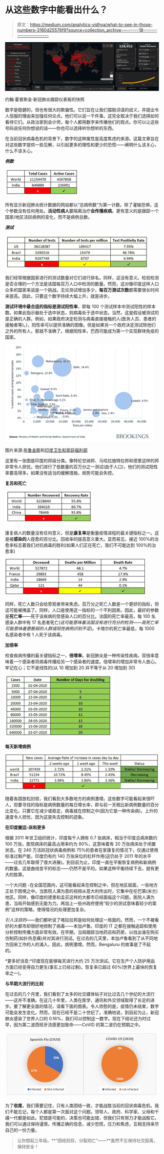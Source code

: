 # 从这些数字中能看出什么？

> 原文：<https://medium.com/analytics-vidhya/what-to-see-in-those-numbers-3160d25576f9?source=collection_archive---------18----------------------->

![](img/7f92182f1d6e0450d334141fd41edb47.png)

约翰·霍普斯金·新冠肺炎跟踪仪表板的快照

数字是稳健的，但也有很大的欺骗性。它们旨在让我们摆脱词语的歧义，并提出令人信服的理由来加强任何论点。他们可以说一千件事。这完全取决于我们选择如何看待它们。从政治家到会计师，每个人都用数字来传播他们的观点。你可以让这些号码说任何你想说的话——你也可以选择听你想听的东西。

在当前冠状病毒危机的背景下，数字的这种属性是高度焦虑的来源。这篇文章旨在对这些数字提供一些见解，以引起更多的理性和更少的恐慌——阐明什么该关心，什么不该关心。

***例数***

![](img/341bf03dccb60cd5c8b4fc13653d6384.png)

所有显示新冠肺炎统计数据的网站都以“总病例数”为第一计数。除了灌输恐惧，这个参数没有任何用处。**活动性病人**要隔离治疗**会传播疾病**。更有意义的是跟踪一个国家/地区活跃病例的变化，而不是病例总数。

***测试***

![](img/1499043827637eea111c3450dfe8d188.png)

我们经常根据国家进行的测试数量对它们进行排名。同样，这没有意义。检验检测是否合理的一个方法是该国每百万人口中检测的数量。然而，这对像印度这样人口众多的国家来说是一个挑战。无论测试增加多少，**每百万测试次数**都需要很长时间来提高。因此，只要这个数字持续大幅上升，就是进步。

**测试环境中最合适的指标是测试阳性率**，即每 100 个测试样本中测试阳性的样本数。如果此指示器处于选中状态，则病毒处于选中状态。当然，这是假设被测试的是正确的人群。例如，如果政府决定检测与病毒直接接触的人(医务人员、患者的接触者等)。)，阳性率可以提供准确的图像。但是如果另一个政府决定测试除他们之外的所有人，那就不准确了。根据阳性率，巴西可能成为第一个实现群体免疫的国家。

![](img/fc365d0964f144e88b464231ce448ee3.png)

图片来源:[布鲁金斯](https://www.brookings.edu/)和[印度卫生和家庭福利部](https://www.mohfw.gov.in/)

这里有一张图是印度的邦级分类。像特伦甘纳邦、马哈拉施特拉邦和德里这样的邦非常令人担忧。他们进行了低数量的百万分之一测试(由于人口)，他们的测试阳性率要高得多。如果没有适当的缓解措施，局势可能会失控。

**复苏和死亡**

![](img/fc9ae353bbe1b24053df00190672de67.png)

康复病人的数量没有任何意义，但是**康复率**是衡量疫情进程的最关键指标之一。这是被**感染的**人痊愈的百分比。回收率的提高意义重大。显而易见，接近 100%的治愈率标志着我们对抗病毒的胜利(如果人们正在死亡，我们不可能达到 100%的治愈率)

![](img/f56ea3632b605f45879050f1a025c0d1.png)

同样，死亡人数只会给旁观者带来焦虑。百万分之死亡人数是一个更好的指标，但这可能被掩盖了。同样，人口是使用这一指标的一个不利因素。因此，最好的参数是**死亡率**——死于该疾病的受感染人口的百分比。法国的死亡率最高，每 100 名感染人群中有 17 名患者死亡(*这可能意味着法国没有进行充分的检测——高死亡率可能意味着更脆弱的人群或阳性病例识别不足*)。卡塔尔的死亡率最低，每 1000 名感染者中有 1 人死于该病毒。

**加倍率**

检查疾病传播的最关键指标之一，**倍增率**。新冠肺炎是一种传染性疾病。双倍率意味着一个感染者将病毒传播给另一个感染者的速度。倍增率的增加非常令人放心。牢记在心；它不是线性的(从 10 增加到 20 并不等于从 20 增加到 30)

![](img/591b20099f4ee86ae4c3b949fd91ac68.png)

**每天新增病例**

![](img/89b38e38e4d730f9bcfc9d8315f68532.png)

随着各国放松封锁，我们看到大多数地方的病例激增。这些数字可能看起来很吓人，但要寻找的指标是病例数量的每日增长率，即与前一天相比新病例数量的百分比变化。只要它在减少或稳定，病毒就在控制之中(因为它是一种传染病)。上升的速度令人担忧，因为这是失去控制的迹象。

**在印度搬运-床和更多**

根据 2011 年世卫组织统计，印度每千人拥有 0.7 张病床，相当于印度总病床数约 100 万张。医院病床的最高占用率约为 80%，这意味着有 20 万张病床处于闲置状态。在 240 万活跃冠状病毒病例和 75%的患者在家康复的情况下，仅通过使用标准过剩产能，印度仍有约 140 万张床位的杠杆作用(这仍处于 2011 年的水平——过去几年取得了很大进展)。到目前为止，印度一直在平衡恢复病例和新病例的数量。这是曲线变平的标志——仍然不是平的。如果这种平衡持续下去，就有更大的胜算。

一个大问题 -在全国范围内，这可能看起来在控制之中，但在地区层面，一些地方正处于困境之中。当医院人满为患的视频从意大利传出时，它集中在伦巴第(米兰)地区。同样，像印度的德里和孟买这样的大都市已经面临这个问题。医院人满为患，当局开始感到无能为力。再加上一些州政府使用“较少的测试意味着较少的案例”这样的策略，使得情况的处理更加复杂。

*引人注目的*——我们都听说了喀拉拉邦是如何处理这一局面的。然而，一个不被看好的大都市却很好地控制了病毒——本加卢鲁。印度的 IT 之都在接触追踪和使用分析控制传播方面非常有效。在早期，当局跟踪当地药店和药房，以找出谁在购买仿制药(如扑热息痛)并对其进行测试。在过去的几天里，本加卢鲁看到了从不同地方回来工作的人的涌入，因此，病例激增。然而，Bengaluru 的故事是了不起的。

*更多好消息:*印度现在能够每天进行大约 25 万次测试。它在生产个人防护用品方面已经变得自力更生(事实上已经过剩)。恢复率已超过 60%(世界上最快的恢复率之一)。

**与早期大流行的比较**

在过去的几个月里，我们看到了太多的社交媒体帖子对比过去几个世纪的大流行——这并不准确。在这几十年里，人类在医学、通讯和外交领域取得了长足的进步。要了解更全面的情况，请看下面的图表。令人欣慰的是，疫情仍未结束，数字可能会发生变化。然而，现在已经不是二十世纪了。准确地说，到目前为止，新冠肺炎感染了世界人口的 0.16%，我们可以控制这一数字。现在下结论还为时过早，因为第二波西班牙流感更加致命——CoVID 的第二波仍在预期之中。

![](img/7bcb96fc0492419e7eef0d28c5c41c09.png)

为了**收尾**，我们需要记住，只有人类团结一致，才能战胜当前的冠状病毒危机。我们不能忘记，每个人都是第一次面对这个问题。领导人、政府、科学家、父母和千禧一代都是如此。犯错是可能的，决策也可能出错，但我们只有努力才能战胜它。我们可以通过保持谨慎，传播正确的信息，减少恐慌，压力和焦虑，互相支持来尽自己的一份力量。

> 让你想起三年级。**“团结则存，分裂则亡”——**虽然不忘保持社交距离，保持安全！